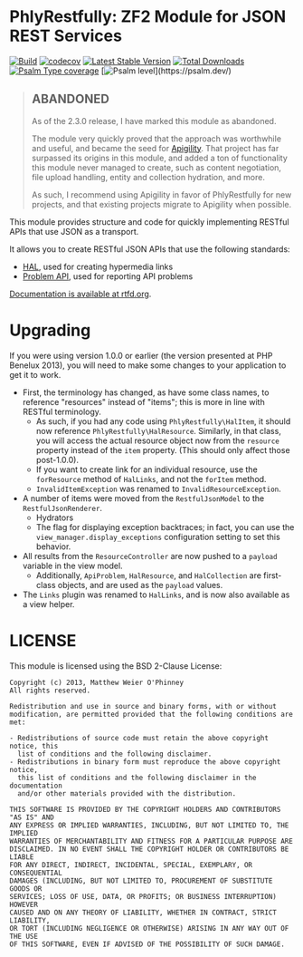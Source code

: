 # PhlyRestfully: ZF2 Module for JSON REST Services

[![Build](https://github.com/diablomedia/PhlyRestfully/workflows/Build/badge.svg?event=push)](https://github.com/diablomedia/PhlyRestfully/actions?query=workflow%3ABuild+event%3Apush)
[![codecov](https://codecov.io/gh/diablomedia/PhlyRestfully/branch/master/graph/badge.svg)](https://codecov.io/gh/diablomedia/PhlyRestfully)
[![Latest Stable Version](https://poser.pugx.org/diablomedia/PhlyRestfully/v/stable)](https://packagist.org/packages/diablomedia/PhlyRestfully)
[![Total Downloads](https://poser.pugx.org/diablomedia/PhlyRestfully/downloads)](https://packagist.org/packages/diablomedia/PhlyRestfully)
[![Psalm Type coverage](https://shepherd.dev/github/diablomedia/PhlyRestfully/coverage.svg)](https://psalm.dev/)
[![Psalm level](https://shepherd.dev/github/diablomedia/PhlyRestfully/level.svg?)](https://psalm.dev/)

> ## ABANDONED
>
> As of the 2.3.0 release, I have marked this module as abandoned.
>
> The module very quickly proved that the approach was worthwhile and useful,
> and became the seed for [Apigility](https://apigility.org/). That project has
> far surpassed its origins in this module, and added a ton of functionality
> this module never managed to create, such as content negotiation, file upload
> handling, entity and collection hydration, and more.
>
> As such, I recommend using Apigility in favor of PhlyRestfully for new
> projects, and that existing projects migrate to Apigility when possible.

This module provides structure and code for quickly implementing RESTful APIs
that use JSON as a transport.

It allows you to create RESTful JSON APIs that use the following standards:

-   [HAL](http://tools.ietf.org/html/draft-kelly-json-hal-03), used for creating
    hypermedia links
-   [Problem API](http://tools.ietf.org/html/draft-nottingham-http-problem-02),
    used for reporting API problems

[Documentation is available at rtfd.org](https://phlyrestfully.readthedocs.org/en/latest/).

# Upgrading

If you were using version 1.0.0 or earlier (the version presented at PHP
Benelux 2013), you will need to make some changes to your application to get it
to work.

-   First, the terminology has changed, as have some class names, to reference
    "resources" instead of "items"; this is more in line with RESTful terminology.
    -   As such, if you had any code using `PhlyRestfully\HalItem`, it should now
        reference `PhlyRestfully\HalResource`. Similarly, in that class, you will
        access the actual resource object now from the `resource` property
        instead of the `item` property. (This should only affect those post-1.0.0).
    -   If you want to create link for an individual resource, use the
        `forResource` method of `HalLinks`, and not the `forItem` method.
    -   `InvalidItemException` was renamed to `InvalidResourceException`.
-   A number of items were moved from the `RestfulJsonModel` to the
    `RestfulJsonRenderer`.
    -   Hydrators
    -   The flag for displaying exception backtraces; in fact, you can use
        the `view_manager.display_exceptions` configuration setting to set
        this behavior.
-   All results from the `ResourceController` are now pushed to a `payload`
    variable in the view model.
    -   Additionally, `ApiProblem`, `HalResource`, and `HalCollection` are
        first-class objects, and are used as the `payload` values.
-   The `Links` plugin was renamed to `HalLinks`, and is now also available as
    a view helper.

# LICENSE

This module is licensed using the BSD 2-Clause License:

```
Copyright (c) 2013, Matthew Weier O'Phinney
All rights reserved.

Redistribution and use in source and binary forms, with or without
modification, are permitted provided that the following conditions are met:

- Redistributions of source code must retain the above copyright notice, this
  list of conditions and the following disclaimer.
- Redistributions in binary form must reproduce the above copyright notice,
  this list of conditions and the following disclaimer in the documentation
  and/or other materials provided with the distribution.

THIS SOFTWARE IS PROVIDED BY THE COPYRIGHT HOLDERS AND CONTRIBUTORS "AS IS" AND
ANY EXPRESS OR IMPLIED WARRANTIES, INCLUDING, BUT NOT LIMITED TO, THE IMPLIED
WARRANTIES OF MERCHANTABILITY AND FITNESS FOR A PARTICULAR PURPOSE ARE
DISCLAIMED. IN NO EVENT SHALL THE COPYRIGHT HOLDER OR CONTRIBUTORS BE LIABLE
FOR ANY DIRECT, INDIRECT, INCIDENTAL, SPECIAL, EXEMPLARY, OR CONSEQUENTIAL
DAMAGES (INCLUDING, BUT NOT LIMITED TO, PROCUREMENT OF SUBSTITUTE GOODS OR
SERVICES; LOSS OF USE, DATA, OR PROFITS; OR BUSINESS INTERRUPTION) HOWEVER
CAUSED AND ON ANY THEORY OF LIABILITY, WHETHER IN CONTRACT, STRICT LIABILITY,
OR TORT (INCLUDING NEGLIGENCE OR OTHERWISE) ARISING IN ANY WAY OUT OF THE USE
OF THIS SOFTWARE, EVEN IF ADVISED OF THE POSSIBILITY OF SUCH DAMAGE.
```
